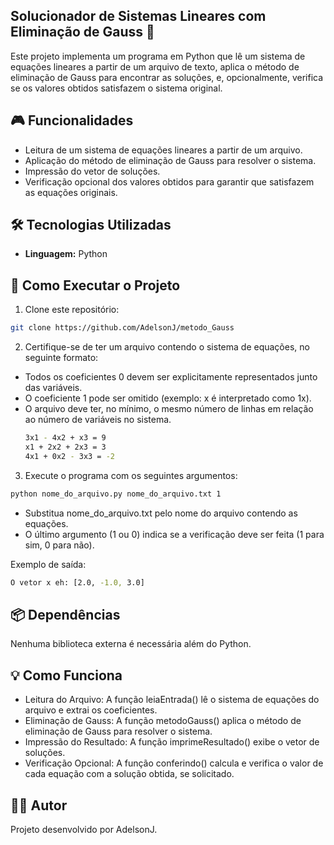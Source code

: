 ## Solucionador de Sistemas Lineares com Eliminação de Gauss 📐
Este projeto implementa um programa em Python que lê um sistema de equações lineares a partir de um arquivo de texto, aplica o método de eliminação de Gauss para encontrar as soluções, e, opcionalmente, verifica se os valores obtidos satisfazem o sistema original. 

## 🎮 Funcionalidades
- Leitura de um sistema de equações lineares a partir de um arquivo.
- Aplicação do método de eliminação de Gauss para resolver o sistema.
- Impressão do vetor de soluções.
- Verificação opcional dos valores obtidos para garantir que satisfazem as equações originais.

## 🛠️ Tecnologias Utilizadas
- **Linguagem:** Python

## 🚀 Como Executar o Projeto
1. Clone este repositório:
  ```bash
  git clone https://github.com/AdelsonJ/metodo_Gauss
  ```
2. Certifique-se de ter um arquivo contendo o sistema de equações, no seguinte formato:
- Todos os coeficientes 0 devem ser explicitamente representados junto das variáveis.
- O coeficiente 1 pode ser omitido (exemplo: x é interpretado como 1x).
- O arquivo deve ter, no mínimo, o mesmo número de linhas em relação ao número de variáveis no sistema.
  ```bash
  3x1 - 4x2 + x3 = 9
  x1 + 2x2 + 2x3 = 3
  4x1 + 0x2 - 3x3 = -2
  ```

3. Execute o programa com os seguintes argumentos:

  ```bash
  python nome_do_arquivo.py nome_do_arquivo.txt 1
  ```

- Substitua nome_do_arquivo.txt pelo nome do arquivo contendo as equações.
- O último argumento (1 ou 0) indica se a verificação deve ser feita (1 para sim, 0 para não).

Exemplo de saída:
  ```bash
  O vetor x eh: [2.0, -1.0, 3.0]
  ```

## 📦 Dependências
Nenhuma biblioteca externa é necessária além do Python.

## 💡 Como Funciona
- Leitura do Arquivo: A função leiaEntrada() lê o sistema de equações do arquivo e extrai os coeficientes.
- Eliminação de Gauss: A função metodoGauss() aplica o método de eliminação de Gauss para resolver o sistema.
- Impressão do Resultado: A função imprimeResultado() exibe o vetor de soluções.
- Verificação Opcional: A função conferindo() calcula e verifica o valor de cada equação com a solução obtida, se solicitado.

## 🧑‍💻 Autor
Projeto desenvolvido por AdelsonJ.
